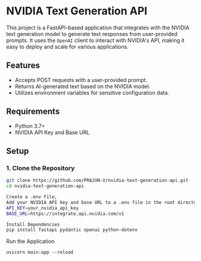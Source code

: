 # NVIDIA Text Generation API

This project is a FastAPI-based application that integrates with the NVIDIA text generation model to generate text responses from user-provided prompts. It uses the `OpenAI` client to interact with NVIDIA's API, making it easy to deploy and scale for various applications.

## Features
- Accepts POST requests with a user-provided prompt.
- Returns AI-generated text based on the NVIDIA model.
- Utilizes environment variables for sensitive configuration data.

## Requirements
- Python 3.7+
- NVIDIA API Key and Base URL

## Setup

### 1. Clone the Repository
```bash
git clone https://github.com/PRAJUN-V/nvidia-text-generation-api.git
cd nvidia-text-generation-api

Create a .env File,
Add your NVIDIA API key and base URL to a .env file in the root directory of the project:
API_KEY=your_nvidia_api_key
BASE_URL=https://integrate.api.nvidia.com/v1

Install Dependencies
pip install fastapi pydantic openai python-dotenv
```

Run the Application
```markdown
uvicorn main:app --reload
```